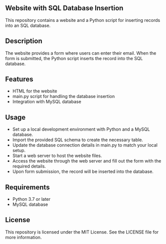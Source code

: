## Website with SQL Database Insertion
This repository contains a website and a Python script for inserting records into an SQL database.

## Description
The website provides a form where users can enter their email. When the form is submitted, the Python script inserts the record into the SQL database.

## Features
* HTML for the website
* main.py script for handling the database insertion
* Integration with MySQL database

## Usage
* Set up a local development environment with Python and a MySQL database.
* Import the provided SQL schema to create the necessary table.
* Update the database connection details in main.py to match your local setup.
* Start a web server to host the website files.
* Access the website through the web server and fill out the form with the required details.
* Upon form submission, the record will be inserted into the database.

## Requirements
* Python 3.7 or later
* MySQL database

## License
This repository is licensed under the MIT License. See the LICENSE file for more information.

